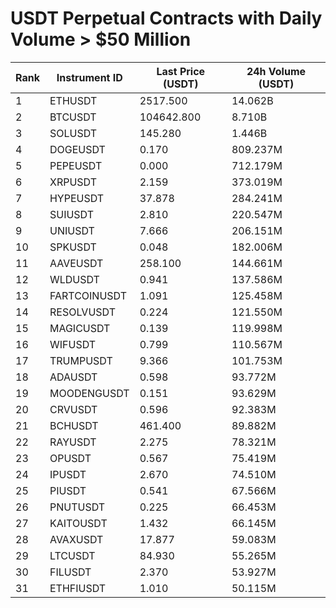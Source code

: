 # USDT Perpetual Contracts with Daily Volume > $50 Million

| Rank | Instrument ID | Last Price (USDT) | 24h Volume (USDT) |
|------|---------------|-------------------|-------------------|
| 1 | ETHUSDT | 2517.500 | 14.062B |
| 2 | BTCUSDT | 104642.800 | 8.710B |
| 3 | SOLUSDT | 145.280 | 1.446B |
| 4 | DOGEUSDT | 0.170 | 809.237M |
| 5 | PEPEUSDT | 0.000 | 712.179M |
| 6 | XRPUSDT | 2.159 | 373.019M |
| 7 | HYPEUSDT | 37.878 | 284.241M |
| 8 | SUIUSDT | 2.810 | 220.547M |
| 9 | UNIUSDT | 7.666 | 206.151M |
| 10 | SPKUSDT | 0.048 | 182.006M |
| 11 | AAVEUSDT | 258.100 | 144.661M |
| 12 | WLDUSDT | 0.941 | 137.586M |
| 13 | FARTCOINUSDT | 1.091 | 125.458M |
| 14 | RESOLVUSDT | 0.224 | 121.550M |
| 15 | MAGICUSDT | 0.139 | 119.998M |
| 16 | WIFUSDT | 0.799 | 110.567M |
| 17 | TRUMPUSDT | 9.366 | 101.753M |
| 18 | ADAUSDT | 0.598 | 93.772M |
| 19 | MOODENGUSDT | 0.151 | 93.629M |
| 20 | CRVUSDT | 0.596 | 92.383M |
| 21 | BCHUSDT | 461.400 | 89.882M |
| 22 | RAYUSDT | 2.275 | 78.321M |
| 23 | OPUSDT | 0.567 | 75.419M |
| 24 | IPUSDT | 2.670 | 74.510M |
| 25 | PIUSDT | 0.541 | 67.566M |
| 26 | PNUTUSDT | 0.225 | 66.453M |
| 27 | KAITOUSDT | 1.432 | 66.145M |
| 28 | AVAXUSDT | 17.877 | 59.083M |
| 29 | LTCUSDT | 84.930 | 55.265M |
| 30 | FILUSDT | 2.370 | 53.927M |
| 31 | ETHFIUSDT | 1.010 | 50.115M |
